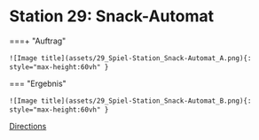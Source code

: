 
# Station 29: Snack-Automat


===+ "Auftrag"

    ![Image title](assets/29_Spiel-Station_Snack-Automat_A.png){: style="max-height:60vh" }


=== "Ergebnis"

    ![Image title](assets/29_Spiel-Station_Snack-Automat_B.png){: style="max-height:60vh" }


[Directions](https://www.google.com/maps/dir/?api=1&travelmode=walking&destination=47.7963392,13.0251637)